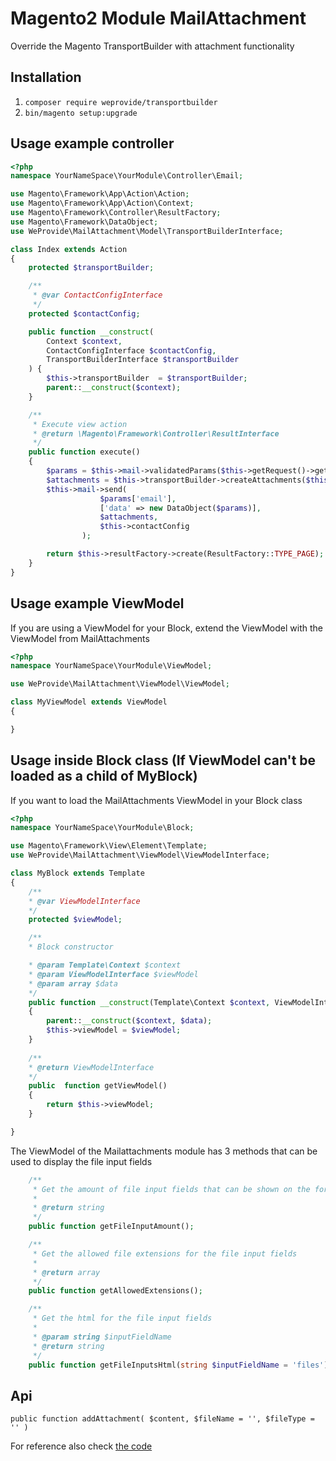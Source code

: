 # Magento2 Module MailAttachment

Override the Magento TransportBuilder with attachment functionality

## Installation

1. `composer require weprovide/transportbuilder`
2. `bin/magento setup:upgrade`

## Usage example controller

```php
<?php
namespace YourNameSpace\YourModule\Controller\Email;

use Magento\Framework\App\Action\Action;
use Magento\Framework\App\Action\Context;
use Magento\Framework\Controller\ResultFactory;
use Magento\Framework\DataObject;
use WeProvide\MailAttachment\Model\TransportBuilderInterface;

class Index extends Action
{
    protected $transportBuilder;

    /**
     * @var ContactConfigInterface
     */
    protected $contactConfig;

    public function __construct(
        Context $context,
        ContactConfigInterface $contactConfig,
        TransportBuilderInterface $transportBuilder
    ) {
        $this->transportBuilder  = $transportBuilder;
        parent::__construct($context);
    }

    /**
     * Execute view action
     * @return \Magento\Framework\Controller\ResultInterface
     */
    public function execute()
    {
        $params = $this->mail->validatedParams($this->getRequest()->getParams());
        $attachments = $this->transportBuilder->createAttachments($this->getRequest()->getFiles()['images']);
        $this->mail->send(
                    $params['email'],
                    ['data' => new DataObject($params)],
                    $attachments,
                    $this->contactConfig
                );

        return $this->resultFactory->create(ResultFactory::TYPE_PAGE);
    }
}
```
## Usage example ViewModel
If you are using a ViewModel for your Block, extend the ViewModel with the ViewModel from MailAttachments
```php
<?php
namespace YourNameSpace\YourModule\ViewModel;

use WeProvide\MailAttachment\ViewModel\ViewModel;

class MyViewModel extends ViewModel
{

}
```
## Usage inside Block class (If ViewModel can't be loaded as a child of MyBlock)
If you want to load the MailAttachments ViewModel in your Block class
```php
<?php
namespace YourNameSpace\YourModule\Block;

use Magento\Framework\View\Element\Template;
use WeProvide\MailAttachment\ViewModel\ViewModelInterface;

class MyBlock extends Template
{
    /**
    * @var ViewModelInterface
    */
    protected $viewModel;

    /**
    * Block constructor

    * @param Template\Context $context
    * @param ViewModelInterface $viewModel
    * @param array $data
    */
    public function __construct(Template\Context $context, ViewModelInterface $viewModel, array $data = []) 
    {
        parent::__construct($context, $data);
        $this->viewModel = $viewModel;
    }
    
    /**
    * @return ViewModelInterface
    */
    public  function getViewModel()
    {
        return $this->viewModel;
    }

}
```

The ViewModel of the Mailattachments module has 3 methods that can be used to display the file input fields
```php
    /**
     * Get the amount of file input fields that can be shown on the form.
     *
     * @return string
     */
    public function getFileInputAmount();

    /**
     * Get the allowed file extensions for the file input fields
     *
     * @return array
     */
    public function getAllowedExtensions();

    /**
     * Get the html for the file input fields
     *
     * @param string $inputFieldName
     * @return string
     */
    public function getFileInputsHtml(string $inputFieldName = 'files');
```
## Api

`public function addAttachment(
    $content,
    $fileName = '',
    $fileType = ''
)`

For reference also check [the code](Model/TransportBuilder.php)
